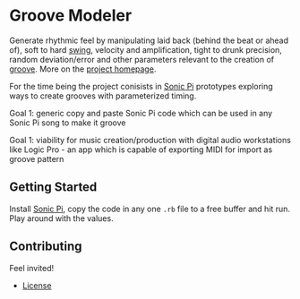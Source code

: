 # Groove Modeler

Generate rhythmic feel by manipulating laid back (behind the beat or ahead of), soft to hard [swing](https://en.wikipedia.org/wiki/Swing_(jazz_performance_style)), velocity and amplification, tight to drunk precision, random deviation/error and other parameters relevant to the creation of [groove](https://en.wikipedia.org/wiki/Groove_(music)). More on the [project homepage](https://github.com/fritzfeger/groove-modeler-website).

For the time being the project conisists in [Sonic Pi](https://github.com/samaaron/sonic-pi "Sonic Pi") prototypes exploring ways to create grooves with parameterized timing.

Goal 1: generic copy and paste Sonic Pi code which can be used in any Sonic Pi song to make it groove

Goal 1: viability for music creation/production with digital audio workstations like Logic Pro - an app which is capable of exporting MIDI for import as groove pattern

## Getting Started

Install [Sonic Pi](https://github.com/samaaron/sonic-pi "Sonic Pi"), copy the code in any one `.rb` file to a free buffer and hit run. Play around with the values.

## Contributing

Feel invited! 

* [License](https://github.com/fritzfeger/groove-modeler/blob/master/LICENSE)
